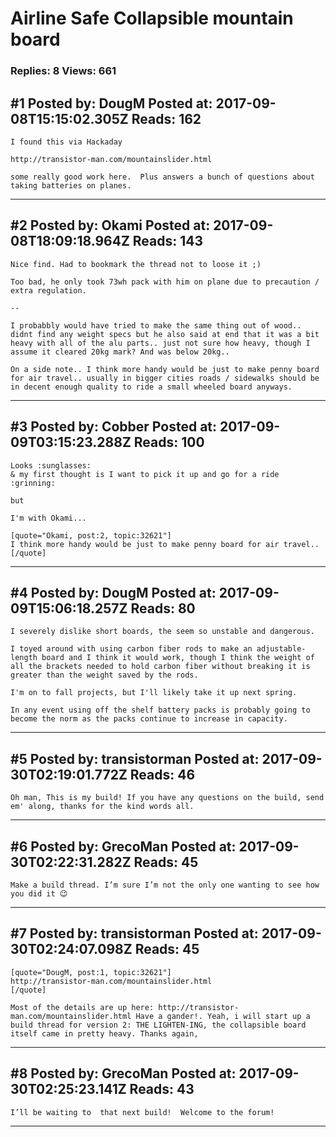 # Airline Safe Collapsible mountain board

### Replies: 8 Views: 661

## \#1 Posted by: DougM Posted at: 2017-09-08T15:15:02.305Z Reads: 162

```
I found this via Hackaday

http://transistor-man.com/mountainslider.html

some really good work here.  Plus answers a bunch of questions about taking batteries on planes.
```

---
## \#2 Posted by: Okami Posted at: 2017-09-08T18:09:18.964Z Reads: 143

```
Nice find. Had to bookmark the thread not to loose it ;)

Too bad, he only took 73wh pack with him on plane due to precaution / extra regulation.

--

I probabbly would have tried to make the same thing out of wood.. didnt find any weight specs but he also said at end that it was a bit heavy with all of the alu parts.. just not sure how heavy, though I assume it cleared 20kg mark? And was below 20kg..

On a side note.. I think more handy would be just to make penny board for air travel.. usually in bigger cities roads / sidewalks should be in decent enough quality to ride a small wheeled board anyways.
```

---
## \#3 Posted by: Cobber Posted at: 2017-09-09T03:15:23.288Z Reads: 100

```
Looks :sunglasses:
& my first thought is I want to pick it up and go for a ride :grinning:

but

I'm with Okami...

[quote="Okami, post:2, topic:32621"]
I think more handy would be just to make penny board for air travel..
[/quote]
```

---
## \#4 Posted by: DougM Posted at: 2017-09-09T15:06:18.257Z Reads: 80

```
I severely dislike short boards, the seem so unstable and dangerous.  

I toyed around with using carbon fiber rods to make an adjustable-length board and I think it would work, though I think the weight of all the brackets needed to hold carbon fiber without breaking it is greater than the weight saved by the rods.

I'm on to fall projects, but I'll likely take it up next spring.

In any event using off the shelf battery packs is probably going to become the norm as the packs continue to increase in capacity.
```

---
## \#5 Posted by: transistorman Posted at: 2017-09-30T02:19:01.772Z Reads: 46

```
Oh man, This is my build! If you have any questions on the build, send em' along, thanks for the kind words all.
```

---
## \#6 Posted by: GrecoMan Posted at: 2017-09-30T02:22:31.282Z Reads: 45

```
Make a build thread. I’m sure I’m not the only one wanting to see how you did it 😉
```

---
## \#7 Posted by: transistorman Posted at: 2017-09-30T02:24:07.098Z Reads: 45

```
[quote="DougM, post:1, topic:32621"]
http://transistor-man.com/mountainslider.html
[/quote]

Most of the details are up here: http://transistor-man.com/mountainslider.html Have a gander!. Yeah, i will start up a build thread for version 2: THE LIGHTEN-ING, the collapsible board itself came in pretty heavy. Thanks again,
```

---
## \#8 Posted by: GrecoMan Posted at: 2017-09-30T02:25:23.141Z Reads: 43

```
I’ll be waiting to  that next build!  Welcome to the forum!
```

---
